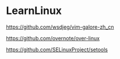 # LearnLinux

https://github.com/wsdjeg/vim-galore-zh_cn

https://github.com/overnote/over-linux

https://github.com/SELinuxProject/setools